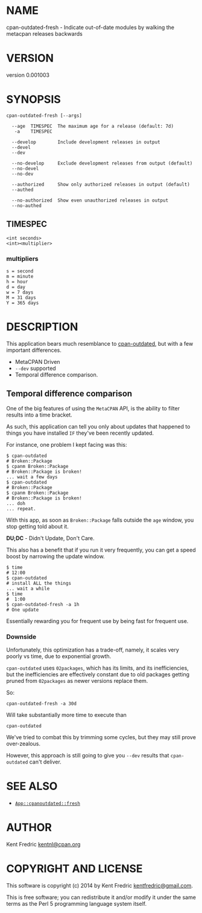 # NAME

cpan-outdated-fresh - Indicate out-of-date modules by walking the metacpan releases backwards

# VERSION

version 0.001003

# SYNOPSIS

    cpan-outdated-fresh [--args]

      --age  TIMESPEC  The maximum age for a release (default: 7d)
       -a    TIMESPEC

      --develop        Include development releases in output
      --devel
      --dev

      --no-develop     Exclude development releases from output (default)
      --no-devel
      --no-dev

      --authorized     Show only authorized releases in output (default)
      --authed

      --no-authorized  Show even unauthorized releases in output
      --no-authed

## TIMESPEC

    <int seconds>
    <int><multiplier>

### multipliers

    s = second
    m = minute
    h = hour
    d = day
    w = 7 days
    M = 31 days
    Y = 365 days

# DESCRIPTION

This application bears much resemblance to [cpan-outdated](https://metacpan.org/pod/App::cpanoutdated), but with a few important differences.

- MetaCPAN Driven
- `--dev` supported
- Temporal difference comparison.

## Temporal difference comparison

One of the big features of using the `MetaCPAN` API, is the ability to filter results into a time bracket.

As such, this application can tell you only about updates that happened to things you have installed `IF` they've been
recently updated.

For instance, one problem I kept facing was this:

    $ cpan-outdated
    # Broken::Package
    $ cpanm Broken::Package
    # Broken::Package is broken!
    ... wait a few days
    $ cpan-outdated
    # Broken::Package
    $ cpanm Broken::Package
    # Broken::Package is broken!
    ... doh
    ... repeat.

With this app, as soon as `Broken::Package` falls outside the `age` window, you stop getting told about it.

**DU;DC** - Didn't Update, Don't Care.

This also has a benefit that if you run it very frequently, you can get a speed boost by narrowing the update window.

    $ time
    # 12:00
    $ cpan-outdated
    # install ALL the things
    ... wait a while
    $ time
    #  1:00
    $ cpan-outdated-fresh -a 1h
    # One update

Essentially rewarding you for frequent use by being fast for frequent use.

### Downside

Unfortunately, this optimization has a trade-off, namely, it scales very poorly vs time, due to exponential growth.

`cpan-outdated` uses `02packages`, which has its limits, and its inefficiencies, but the inefficiencies are effectively
constant due to old packages getting pruned from `02packages` as newer versions replace them.

So:

    cpan-outdated-fresh -a 30d

Will take substantially more time to execute than

    cpan-outdated

We've tried to combat this by trimming some cycles, but they may still prove over-zealous.

However, this approach is still going to give you `--dev` results that `cpan-outdated` can't deliver.

# SEE ALSO

- [`App::cpanoutdated::fresh`](https://metacpan.org/pod/App::cpanoutdated::fresh)

# AUTHOR

Kent Fredric <kentnl@cpan.org>

# COPYRIGHT AND LICENSE

This software is copyright (c) 2014 by Kent Fredric <kentfredric@gmail.com>.

This is free software; you can redistribute it and/or modify it under
the same terms as the Perl 5 programming language system itself.

